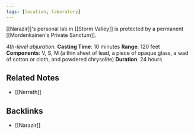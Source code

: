 ```yaml
---
tags: [location, laboratory]
---
```


[[Narazir]]'s personal lab in [[Storm Valley]] is protected by a permanent [[Mordenkainen's Private Sanctum]].

_4th-level abjuration._ **Casting Time**: 10 minutes **Range**: 120 feet **Components**: V, S, M (a thin sheet of lead, a piece of opaque glass, a wad of cotton or cloth, and powdered chrysolite) **Duration**: 24 hours

## Related Notes
- [[Nerrath]]

## Backlinks
- [[Narazir]]

